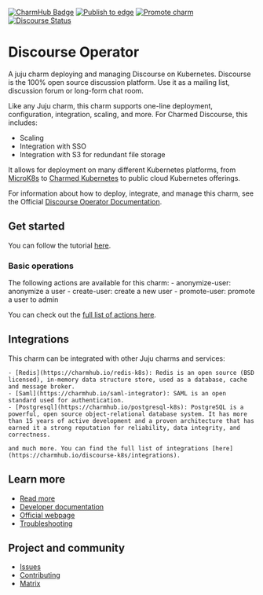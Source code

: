 [![CharmHub Badge](https://charmhub.io/discourse-k8s/badge.svg)](https://charmhub.io/discourse-k8s)
[![Publish to edge](https://github.com/canonical/discourse-k8s-operator/actions/workflows/publish_charm.yaml/badge.svg)](https://github.com/canonical/discourse-k8s-operator/actions/workflows/publish_charm.yaml)
[![Promote charm](https://github.com/canonical/discourse-k8s-operator/actions/workflows/promote_charm.yaml/badge.svg)](https://github.com/canonical/discourse-k8s-operator/actions/workflows/promote_charm.yaml)
[![Discourse Status](https://img.shields.io/discourse/status?server=https%3A%2F%2Fdiscourse.charmhub.io&style=flat&label=CharmHub%20Discourse)](https://discourse.charmhub.io)

# Discourse Operator

A juju charm deploying and managing Discourse on Kubernetes. Discourse is the
100% open source discussion platform. Use it as a mailing list, discussion
forum or long-form chat room.

Like any Juju charm, this charm supports one-line deployment, configuration, integration, scaling, and more.
For Charmed Discourse, this includes:
  - Scaling
  - Integration with SSO
  - Integration with S3 for redundant file storage

It allows for deployment on
many different Kubernetes platforms, from [MicroK8s](https://microk8s.io) to
[Charmed Kubernetes](https://ubuntu.com/kubernetes) to public cloud Kubernetes
offerings.

For information about how to deploy, integrate, and manage this charm,
see the Official [Discourse Operator Documentation](https://charmhub.io/discourse-k8s/docs).

## Get started

You can follow the tutorial [here](https://charmhub.io/discourse-k8s/docs/tutorial).

### Basic operations

The following actions are available for this charm:
    - anonymize-user: anonymize a user
    - create-user: create a new user
    - promote-user: promote a user to admin

You can check out the [full list of actions here](https://charmhub.io/discourse-k8s/actions).

## Integrations

This charm can be integrated with other Juju charms and services:

    - [Redis](https://charmhub.io/redis-k8s): Redis is an open source (BSD licensed), in-memory data structure store, used as a database, cache and message broker.
    - [Saml](https://charmhub.io/saml-integrator): SAML is an open standard used for authentication.
    - [Postgresql](https://charmhub.io/postgresql-k8s): PostgreSQL is a powerful, open source object-relational database system. It has more than 15 years of active development and a proven architecture that has earned it a strong reputation for reliability, data integrity, and correctness.

    and much more. You can find the full list of integrations [here](https://charmhub.io/discourse-k8s/integrations).

## Learn more
* [Read more](https://charmhub.io/discourse-k8s) <!--Link to the charm's official documentation-->
* [Developer documentation](https://docs.discourse.org/) <!--Link to any developer documentation-->
* [Official webpage](https://www.discourse.org/index) <!--(Optional) Link to official webpage/blog/marketing content-->
* [Troubleshooting](https://matrix.to/#/#charmhub-charmdev:ubuntu.com) <!--(Optional) Link to a page or section about troubleshooting/FAQ-->

## Project and community
* [Issues](https://github.com/canonical/discourse-k8s-operator/issues) <!--Link to GitHub issues (if applicable)-->
* [Contributing](https://charmhub.io/discourse-k8s/docs/how-to-contribute) <!--Link to any contribution guides-->
* [Matrix](https://matrix.to/#/#charmhub-charmdev:ubuntu.com) <!--Link to contact info (if applicable), e.g. Matrix channel-->
